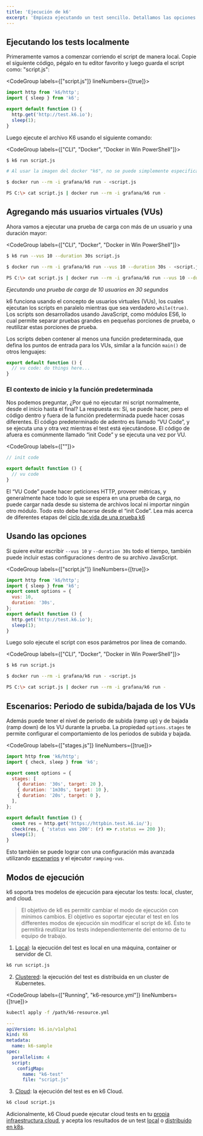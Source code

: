 ```yaml
---
title: 'Ejecución de k6'
excerpt: 'Empieza ejecutando un test sencillo. Detallamos las opciones básicas para ejecutar los tests de carga o distintos modos de ejecución de k6.'
---
```


## Ejecutando los tests localmente

Primeramente vamos a comenzar corriendo el script de manera local. Copie el siguiente código,  pégalo en tu editor favorito y luego guarda el script como: "script.js":

<CodeGroup labels={["script.js"]} lineNumbers={[true]}>

```javascript
import http from 'k6/http';
import { sleep } from 'k6';

export default function () {
  http.get('http://test.k6.io');
  sleep(1);
}
```

</CodeGroup>

Luego ejecute el archivo K6 usando el siguiente comando:

<CodeGroup labels={["CLI", "Docker", "Docker in Win PowerShell"]}>

```bash
$ k6 run script.js
```

```bash
# Al usar la imagen del docker "k6", no se puede simplemente especificar el nombre del archivo, ya que el archivo no estará disponible para el contenedor(docker) mientras este se ejecuta. En su lugar debe decirle a K6 que lea "STDIN" pasando el nombre del archivo como "-". Luego ponga el archivo en el contenedor con `<` o el equivalente. Esto hará que el archivo sea redirigido al contenedor y sea leído por k6.

$ docker run --rm -i grafana/k6 run - <script.js
```

```bash
PS C:\> cat script.js | docker run --rm -i grafana/k6 run -
```

</CodeGroup>

## Agregando más usuarios virtuales (VUs)


Ahora vamos a ejecutar una prueba de carga con más de un usuario y una duración mayor:

<CodeGroup labels={["CLI", "Docker", "Docker in Win PowerShell"]}>

```bash
$ k6 run --vus 10 --duration 30s script.js
```

```bash
$ docker run --rm -i grafana/k6 run --vus 10 --duration 30s - <script.js
```

```bash
PS C:\> cat script.js | docker run --rm -i grafana/k6 run --vus 10 --duration 30s -
```

</CodeGroup>

_Ejecutando una prueba de carga de 10 usuarios en 30 segundos_

k6 funciona usando el concepto de usuarios virtuales (VUs), los cuales ejecutan los scripts en paralelo mientras que sea verdadero `while(true)`. Los scripts son desarrollados usando JavaScript, como módulos ES6, lo cual permite separar pruebas grandes en pequeñas porciones de prueba, o reutilizar estas porciones de prueba.

Los scripts deben contener al menos una función predeterminada, que defina los puntos de entrada para los VUs, similar a la función `main()` de otros lenguajes: 

<CodeGroup labels={[]}>

```javascript
export default function () {
  // vu code: do things here...
}
```

</CodeGroup>

### El contexto de inicio y la función predeterminada


Nos podemos preguntar, ¿Por qué no ejecutar mi script normalmente, desde el inicio hasta el final? La respuesta es: Sí, se puede hacer, pero el código dentro y fuera de la función predeterminada puede hacer cosas diferentes.
El código predeterminado de adentro es llamado “VU Code”, y se ejecuta una y otra vez mientras el test está ejecutándose. El código de afuera es comúnmente llamado “init Code” y se ejecuta una vez por VU.

<CodeGroup labels={[""]}>

```javascript
// init code

export default function () {
  // vu code
}
```

</CodeGroup>

El “VU Code” puede hacer peticiones HTTP, proveer métricas, y generalmente hace todo lo que se espera en una prueba de carga, no puede cargar nada desde su sistema de archivos local ni importar ningún otro módulo. Todo esto debe hacerse desde el “init Code”.
Lea más acerca de diferentes etapas del [ciclo de vida de una prueba k6](/es/usando-k6/etapas-de-un-test/)


## Usando las opciones 

Si quiere evitar escribir `--vus 10` y `--duration 30s` todo el tiempo, también puede incluir estas configuraciones dentro de su archivo JavaScript.

<CodeGroup labels={["script.js"]} lineNumbers={[true]}>

```javascript
import http from 'k6/http';
import { sleep } from 'k6';
export const options = {
  vus: 10,
  duration: '30s',
};
export default function () {
  http.get('http://test.k6.io');
  sleep(1);
}
```

</CodeGroup>

Luego solo ejecute el script con esos parámetros por  línea de comando. 

<CodeGroup labels={["CLI", "Docker", "Docker in Win PowerShell"]}>

```bash
$ k6 run script.js
```

```bash
$ docker run --rm -i grafana/k6 run - <script.js
```

```bash
PS C:\> cat script.js | docker run --rm -i grafana/k6 run -
```

</CodeGroup>

## Escenarios: Periodo de subida/bajada de los VUs 

Además puede tener el nivel de periodo de subida (ramp up)  y de bajada (ramp down) de los VU durante la prueba. La propiedad `options.stages` te permite configurar el comportamiento de los periodos de subida y bajada.

<CodeGroup labels={["stages.js"]} lineNumbers={[true]}>

```javascript
import http from 'k6/http';
import { check, sleep } from 'k6';

export const options = {
  stages: [
    { duration: '30s', target: 20 },
    { duration: '1m30s', target: 10 },
    { duration: '20s', target: 0 },
  ],
};

export default function () {
  const res = http.get('https://httpbin.test.k6.io/');
  check(res, { 'status was 200': (r) => r.status == 200 });
  sleep(1);
}
```

</CodeGroup>

Esto también se puede lograr con una configuración más avanzada utilizando [escenarios](/es/usando-k6/escenarios/) y el ejecutor `ramping-vus`.


## Modos de ejecución

k6 soporta tres modelos de ejecución para ejecutar los tests: local, cluster, and cloud. 

> El objetivo de k6 es permitir cambiar el modo de ejecución con mínimos cambios. El objetivo es soportar ejecutar el test en los differentes modos de ejecución sin modificar el script de k6. Ésto te permitirá reutilizar los tests independientemente del entorno de tu equipo de trabajo.

1. [Local](#ejecutando-los-tests-localmente): la ejecución del test es local en una máquina, container or servidor de CI.

  ```bash
  k6 run script.js
  ```

2. [Clustered](https://github.com/grafana/k6-operator): la ejecución del test es distribuida en un cluster de Kubernetes. 
  
  <CodeGroup labels={["Running", "k6-resource.yml"]} lineNumbers={[true]}> 

  ```bash
  kubectl apply -f /path/k6-resource.yml
  ```

  ```yml
  ---
  apiVersion: k6.io/v1alpha1
  kind: K6
  metadata:
    name: k6-sample
  spec:
    parallelism: 4
    script:
      configMap:
        name: "k6-test"
        file: "script.js"
  ```

  </CodeGroup>

3. [Cloud](/cloud): la ejecución del test es en k6 Cloud.  

  ```bash
  k6 cloud script.js
  ```

  Adicionalmente, k6 Cloud puede ejecutar cloud tests en tu [propia infraestructura cloud](/cloud/cloud-faq/private-load-zones/), y acepta los resultados de un test [local](/results-visualization/cloud/) o [distribuido en k8s](https://github.com/grafana/k6-operator#k6-cloud-output).




